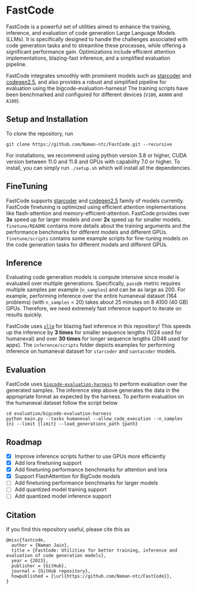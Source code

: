 # FastCode

FastCode is a powerful set of utilities aimed to enhance the training, inference, and evaluation of code generation Large Language Models (LLMs). It is specifically designed to handle the challenges associated with code generation tasks and to streamline these processes, while offering a significant performance gain. Optimizations include efficient attention implementations, blazing-fast inference, and a simplified evaluation pipeline. 

FastCode integrates smoothly with prominent models such as [starcoder](https://huggingface.co/bigcode/starcoder) and [codegen2.5](https://huggingface.co/Salesforce/codegen25-7b-mono), and also provides a robust and simplified pipeline for evaluation using the bigcode-evaluation-harness! The training scripts have been benchmarked and configured for different devices (`V100`, `A6000` and `A100`).

## Setup and Installation
To clone the repository, run
```
git clone https://github.com/Naman-ntc/FastCode.git --recursive
```

For installations, we recommend using python version 3.8 or higher, CUDA version between 11.0 and 11.8 and GPUs with capability 7.0 or higher. To install, you can simply run `./setup.sh` which will install all the dependencies.

## FineTuning
FastCode supports [starcoder](https://huggingface.co/bigcode/starcoder) and [codegen2.5](https://huggingface.co/Salesforce/codegen25-7b-mono) family of models currently. FastCode finetuning is optimized using efficient attention implementations like flash-attention and memory-efficient-attention. FastCode provides over **3x** speed up for larger models and over **2x** speed up for smaller models. `finetune/README` contains more details about the training arguments and the performance benchmarks for different models and different GPUs. `finetune/scripts` contains some example scripts for fine-tuning models on the code generation tasks for different models and different GPUs. 

## Inference
Evaluating code generation models is compute intensive since model is evaluated over multiple generations. Specifically, `pass@k` metric requires multiple samples per example (`n_samples`) and can be as large as 200. For example, performing inference over the entire humaneval dataset (164 problems) (with `n_samples` = 20) takes about 25 minutes on 8 A100 (40 GB) GPUs. Therefore, we need extremely fast inference support to iterate on results quickly.

FastCode uses [`vllm`](https://vllm.readthedocs.io/en/latest/index.html) for blazing fast inference in this repository! This speeds up the inference by **3 times** for smaller sequence lengths (1024 used for humaneval) and over **30 times** for longer sequence lengths (2048 used for apps). The `inference/scripts` folder depicts examples for performing inference on humaneval dataset for `starcoder` and `santacoder` models.

## Evaluation
FastCode uses [`bigcode-evaluation-harness`](https://github.com/bigcode-project/bigcode-evaluation-harness) to perform evaluation over the generated samples. The inference step above generates the data in the appropriate format as expected by the harness. To perform evaluation on the humaneval dataset follow the script below

```
cd evaluation/bigcode-evaluation-harness
python main.py --tasks humaneval --allow_code_execution --n_samples {n} --limit {limit} --load_generations_path {path}
```

## Roadmap 

- [x] Improve inference scripts further to use GPUs more efficiently
- [x] Add lora finetuning support
- [x] Add finetuning performance benchmarks for attention and lora
- [x] Support FlashAttention for BigCode models
- [ ] Add finetuning performance benchmarks for larger models
- [ ] Add quantized model training support
- [ ] Add quantized model inference support

## Citation
If you find this repository useful, please cite this as
```
@misc{fastcode,
  author = {Naman Jain},
  title = {FastCode: Utilities for better training, inference and evaluation of code generation models},
  year = {2023},
  publisher = {GitHub},
  journal = {GitHub repository},
  howpublished = {\url{https://github.com/Naman-ntc/FastCode}},
}
```


